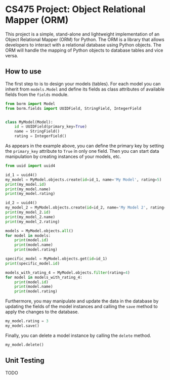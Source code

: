 # CS475 Project: Object Relational Mapper (ORM)

This project is a simple, stand-alone and lightweight implementation of an Object Relational Mapper (ORM) for Python. 
The ORM is a library that allows developers to interact with a relational database using Python objects. 
The ORM will handle the mapping of Python objects to database tables and vice versa.

## How to use

The first step to is to design your models (tables). For each model you can inherit from `models.Model` and define its
fields as class attributes of available fields from the `fields` module.

```python
from borm import Model
from borm.fields import UUIDField, StringField, IntegerField


class MyModel(Model):
    id = UUIDField(primary_key=True)
    name = StringField()
    rating = IntegerField()
```

As appears in the example above, you can define the primary key by setting the `primary_key` attribute to `True` in 
only one field. Then you can start data manipulation by creating instances of your models, etc.

```python
from uuid import uuid4

id_1 = uuid4()
my_model = MyModel.objects.create(id=id_1, name='My Model', rating=5)
print(my_model.id)
print(my_model.name)
print(my_model.rating)
```

```python
id_2 = uuid4()
my_model_2 = MyModel.objects.create(id=id_2, name='My Model 2', rating=4)
print(my_model_2.id)
print(my_model_2.name)
print(my_model_2.rating)
```

```python
models = MyModel.objects.all()
for model in models:
    print(model.id)
    print(model.name)
    print(model.rating)
```

```python
specific_model = MyModel.objects.get(id=id_1)
print(specific_model.id)
```

```python
models_with_rating_4 = MyModel.objects.filter(rating=4)
for model in models_with_rating_4:
    print(model.id)
    print(model.name)
    print(model.rating)
```

Furthermore, you may manipulate and update the data in the database by updating the fields of the model instances and
calling the `save` method to apply the changes to the database.

```python
my_model.rating = 3
my_model.save()
```

Finally, you can delete a model instance by calling the `delete` method.

```python
my_model.delete()
```

## Unit Testing
TODO
